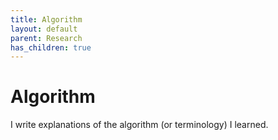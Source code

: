 ```yaml
---
title: Algorithm
layout: default
parent: Research
has_children: true
---
```


# Algorithm

I write explanations of the algorithm (or terminology) I learned.